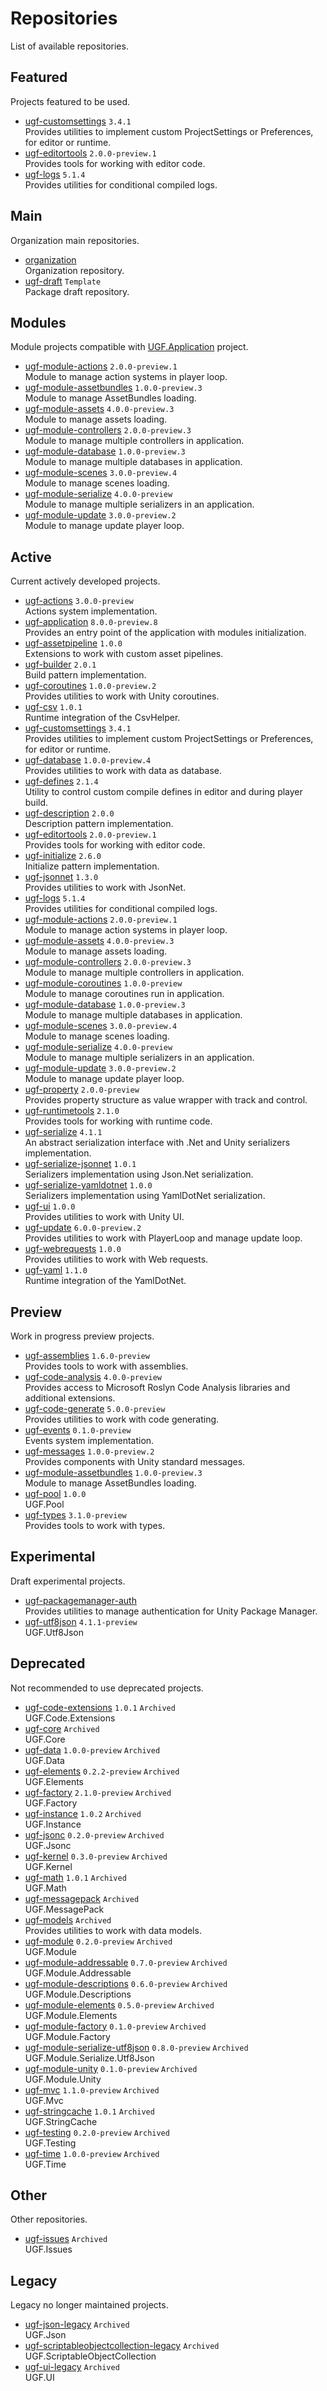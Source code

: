# Repositories

List of available repositories.

## Featured

Projects featured to be used.

- [ugf-customsettings](https://github.com/unity-game-framework/ugf-customsettings) `3.4.1`   
  Provides utilities to implement custom ProjectSettings or Preferences, for editor or runtime.
- [ugf-editortools](https://github.com/unity-game-framework/ugf-editortools) `2.0.0-preview.1`   
  Provides tools for working with editor code.
- [ugf-logs](https://github.com/unity-game-framework/ugf-logs) `5.1.4`   
  Provides utilities for conditional compiled logs.

## Main

Organization main repositories.

- [organization](https://github.com/unity-game-framework/organization)   
  Organization repository.
- [ugf-draft](https://github.com/unity-game-framework/ugf-draft) `Template`  
  Package draft repository.

## Modules

Module projects compatible with [UGF.Application](https://github.com/unity-game-framework/ugf-application) project.

- [ugf-module-actions](https://github.com/unity-game-framework/ugf-module-actions) `2.0.0-preview.1`   
  Module to manage action systems in player loop.
- [ugf-module-assetbundles](https://github.com/unity-game-framework/ugf-module-assetbundles) `1.0.0-preview.3`   
  Module to manage AssetBundles loading.
- [ugf-module-assets](https://github.com/unity-game-framework/ugf-module-assets) `4.0.0-preview.3`   
  Module to manage assets loading.
- [ugf-module-controllers](https://github.com/unity-game-framework/ugf-module-controllers) `2.0.0-preview.3`   
  Module to manage multiple controllers in application.
- [ugf-module-database](https://github.com/unity-game-framework/ugf-module-database) `1.0.0-preview.3`   
  Module to manage multiple databases in application.
- [ugf-module-scenes](https://github.com/unity-game-framework/ugf-module-scenes) `3.0.0-preview.4`   
  Module to manage scenes loading.
- [ugf-module-serialize](https://github.com/unity-game-framework/ugf-module-serialize) `4.0.0-preview`   
  Module to manage multiple serializers in an application.
- [ugf-module-update](https://github.com/unity-game-framework/ugf-module-update) `3.0.0-preview.2`   
  Module to manage update player loop.

## Active

Current actively developed projects.

- [ugf-actions](https://github.com/unity-game-framework/ugf-actions) `3.0.0-preview`   
  Actions system implementation.
- [ugf-application](https://github.com/unity-game-framework/ugf-application) `8.0.0-preview.8`   
  Provides an entry point of the application with modules initialization.
- [ugf-assetpipeline](https://github.com/unity-game-framework/ugf-assetpipeline) `1.0.0`   
  Extensions to work with custom asset pipelines.
- [ugf-builder](https://github.com/unity-game-framework/ugf-builder) `2.0.1`   
  Build pattern implementation.
- [ugf-coroutines](https://github.com/unity-game-framework/ugf-coroutines) `1.0.0-preview.2`   
  Provides utilities to work with Unity coroutines.
- [ugf-csv](https://github.com/unity-game-framework/ugf-csv) `1.0.1`   
  Runtime integration of the CsvHelper.
- [ugf-customsettings](https://github.com/unity-game-framework/ugf-customsettings) `3.4.1`   
  Provides utilities to implement custom ProjectSettings or Preferences, for editor or runtime.
- [ugf-database](https://github.com/unity-game-framework/ugf-database) `1.0.0-preview.4`   
  Provides utilities to work with data as database.
- [ugf-defines](https://github.com/unity-game-framework/ugf-defines) `2.1.4`   
  Utility to control custom compile defines in editor and during player build.
- [ugf-description](https://github.com/unity-game-framework/ugf-description) `2.0.0`   
  Description pattern implementation.
- [ugf-editortools](https://github.com/unity-game-framework/ugf-editortools) `2.0.0-preview.1`   
  Provides tools for working with editor code.
- [ugf-initialize](https://github.com/unity-game-framework/ugf-initialize) `2.6.0`   
  Initialize pattern implementation.
- [ugf-jsonnet](https://github.com/unity-game-framework/ugf-jsonnet) `1.3.0`   
  Provides utilities to work with JsonNet.
- [ugf-logs](https://github.com/unity-game-framework/ugf-logs) `5.1.4`   
  Provides utilities for conditional compiled logs.
- [ugf-module-actions](https://github.com/unity-game-framework/ugf-module-actions) `2.0.0-preview.1`   
  Module to manage action systems in player loop.
- [ugf-module-assets](https://github.com/unity-game-framework/ugf-module-assets) `4.0.0-preview.3`   
  Module to manage assets loading.
- [ugf-module-controllers](https://github.com/unity-game-framework/ugf-module-controllers) `2.0.0-preview.3`   
  Module to manage multiple controllers in application.
- [ugf-module-coroutines](https://github.com/unity-game-framework/ugf-module-coroutines) `1.0.0-preview`   
  Module to manage coroutines run in application.
- [ugf-module-database](https://github.com/unity-game-framework/ugf-module-database) `1.0.0-preview.3`   
  Module to manage multiple databases in application.
- [ugf-module-scenes](https://github.com/unity-game-framework/ugf-module-scenes) `3.0.0-preview.4`   
  Module to manage scenes loading.
- [ugf-module-serialize](https://github.com/unity-game-framework/ugf-module-serialize) `4.0.0-preview`   
  Module to manage multiple serializers in an application.
- [ugf-module-update](https://github.com/unity-game-framework/ugf-module-update) `3.0.0-preview.2`   
  Module to manage update player loop.
- [ugf-property](https://github.com/unity-game-framework/ugf-property) `2.0.0-preview`   
  Provides property structure as value wrapper with track and control.
- [ugf-runtimetools](https://github.com/unity-game-framework/ugf-runtimetools) `2.1.0`   
  Provides tools for working with runtime code.
- [ugf-serialize](https://github.com/unity-game-framework/ugf-serialize) `4.1.1`   
  An abstract serialization interface with .Net and Unity serializers implementation.
- [ugf-serialize-jsonnet](https://github.com/unity-game-framework/ugf-serialize-jsonnet) `1.0.1`   
  Serializers implementation using Json.Net serialization.
- [ugf-serialize-yamldotnet](https://github.com/unity-game-framework/ugf-serialize-yamldotnet) `1.0.0`   
  Serializers implementation using YamlDotNet serialization.
- [ugf-ui](https://github.com/unity-game-framework/ugf-ui) `1.0.0`   
  Provides utilities to work with Unity UI.
- [ugf-update](https://github.com/unity-game-framework/ugf-update) `6.0.0-preview.2`   
  Provides utilities to work with PlayerLoop and manage update loop.
- [ugf-webrequests](https://github.com/unity-game-framework/ugf-webrequests) `1.0.0`   
  Provides utilities to work with Web requests.
- [ugf-yaml](https://github.com/unity-game-framework/ugf-yaml) `1.1.0`   
  Runtime integration of the YamlDotNet.

## Preview

Work in progress preview projects.

- [ugf-assemblies](https://github.com/unity-game-framework/ugf-assemblies) `1.6.0-preview`   
  Provides tools to work with assemblies.
- [ugf-code-analysis](https://github.com/unity-game-framework/ugf-code-analysis) `4.0.0-preview`   
  Provides access to Microsoft Roslyn Code Analysis libraries and additional extensions.
- [ugf-code-generate](https://github.com/unity-game-framework/ugf-code-generate) `5.0.0-preview`   
  Provides utilities to work with code generating.
- [ugf-events](https://github.com/unity-game-framework/ugf-events) `0.1.0-preview`   
  Events system implementation.
- [ugf-messages](https://github.com/unity-game-framework/ugf-messages) `1.0.0-preview.2`   
  Provides components with Unity standard messages.
- [ugf-module-assetbundles](https://github.com/unity-game-framework/ugf-module-assetbundles) `1.0.0-preview.3`   
  Module to manage AssetBundles loading.
- [ugf-pool](https://github.com/unity-game-framework/ugf-pool) `1.0.0`   
  UGF.Pool
- [ugf-types](https://github.com/unity-game-framework/ugf-types) `3.1.0-preview`   
  Provides tools to work with types.

## Experimental

Draft experimental projects.

- [ugf-packagemanager-auth](https://github.com/unity-game-framework/ugf-packagemanager-auth)   
  Provides utilities to manage authentication for Unity Package Manager.
- [ugf-utf8json](https://github.com/unity-game-framework/ugf-utf8json) `4.1.1-preview`   
  UGF.Utf8Json

## Deprecated

Not recommended to use deprecated projects.

- [ugf-code-extensions](https://github.com/unity-game-framework/ugf-code-extensions) `1.0.1` `Archived`  
  UGF.Code.Extensions
- [ugf-core](https://github.com/unity-game-framework/ugf-core) `Archived`  
  UGF.Core
- [ugf-data](https://github.com/unity-game-framework/ugf-data) `1.0.0-preview` `Archived`  
  UGF.Data
- [ugf-elements](https://github.com/unity-game-framework/ugf-elements) `0.2.2-preview` `Archived`  
  UGF.Elements
- [ugf-factory](https://github.com/unity-game-framework/ugf-factory) `2.1.0-preview` `Archived`  
  UGF.Factory
- [ugf-instance](https://github.com/unity-game-framework/ugf-instance) `1.0.2` `Archived`  
  UGF.Instance
- [ugf-jsonc](https://github.com/unity-game-framework/ugf-jsonc) `0.2.0-preview` `Archived`  
  UGF.Jsonc
- [ugf-kernel](https://github.com/unity-game-framework/ugf-kernel) `0.3.0-preview` `Archived`  
  UGF.Kernel
- [ugf-math](https://github.com/unity-game-framework/ugf-math) `1.0.1` `Archived`  
  UGF.Math
- [ugf-messagepack](https://github.com/unity-game-framework/ugf-messagepack) `Archived`  
  UGF.MessagePack
- [ugf-models](https://github.com/unity-game-framework/ugf-models) `Archived`  
  Provides utilities to work with data models.
- [ugf-module](https://github.com/unity-game-framework/ugf-module) `0.2.0-preview` `Archived`  
  UGF.Module
- [ugf-module-addressable](https://github.com/unity-game-framework/ugf-module-addressable) `0.7.0-preview` `Archived`  
  UGF.Module.Addressable
- [ugf-module-descriptions](https://github.com/unity-game-framework/ugf-module-descriptions) `0.6.0-preview` `Archived`  
  UGF.Module.Descriptions
- [ugf-module-elements](https://github.com/unity-game-framework/ugf-module-elements) `0.5.0-preview` `Archived`  
  UGF.Module.Elements
- [ugf-module-factory](https://github.com/unity-game-framework/ugf-module-factory) `0.1.0-preview` `Archived`  
  UGF.Module.Factory
- [ugf-module-serialize-utf8json](https://github.com/unity-game-framework/ugf-module-serialize-utf8json) `0.8.0-preview` `Archived`  
  UGF.Module.Serialize.Utf8Json
- [ugf-module-unity](https://github.com/unity-game-framework/ugf-module-unity) `0.1.0-preview` `Archived`  
  UGF.Module.Unity
- [ugf-mvc](https://github.com/unity-game-framework/ugf-mvc) `1.1.0-preview` `Archived`  
  UGF.Mvc
- [ugf-stringcache](https://github.com/unity-game-framework/ugf-stringcache) `1.0.1` `Archived`  
  UGF.StringCache
- [ugf-testing](https://github.com/unity-game-framework/ugf-testing) `0.2.0-preview` `Archived`  
  UGF.Testing
- [ugf-time](https://github.com/unity-game-framework/ugf-time) `1.0.0-preview` `Archived`  
  UGF.Time

## Other

Other repositories.

- [ugf-issues](https://github.com/unity-game-framework/ugf-issues) `Archived`  
  UGF.Issues

## Legacy

Legacy no longer maintained projects.

- [ugf-json-legacy](https://github.com/unity-game-framework/ugf-json-legacy) `Archived`  
  UGF.Json
- [ugf-scriptableobjectcollection-legacy](https://github.com/unity-game-framework/ugf-scriptableobjectcollection-legacy) `Archived`  
  UGF.ScriptableObjectCollection
- [ugf-ui-legacy](https://github.com/unity-game-framework/ugf-ui-legacy) `Archived`  
  UGF.UI


